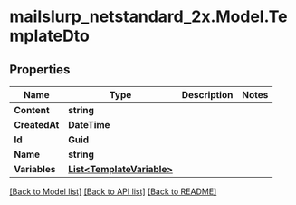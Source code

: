 # mailslurp_netstandard_2x.Model.TemplateDto

## Properties

Name | Type | Description | Notes
------------ | ------------- | ------------- | -------------
**Content** | **string** |  | 
**CreatedAt** | **DateTime** |  | 
**Id** | **Guid** |  | 
**Name** | **string** |  | 
**Variables** | [**List&lt;TemplateVariable&gt;**](TemplateVariable) |  | 

[[Back to Model list]](../README#documentation-for-models) [[Back to API list]](../README#documentation-for-api-endpoints) [[Back to README]](../README)

